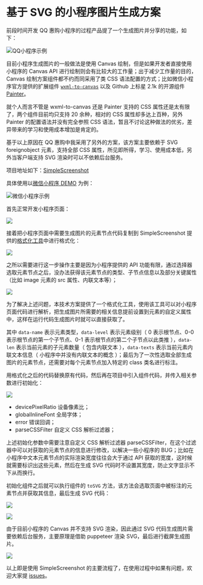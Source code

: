 # 基于 SVG 的小程序图片生成方案

前段时间开发 QQ 惠购小程序的过程产品提了一个生成图片并分享的功能，如下：

![QQ小程序示例](https://newbieyoung.github.io/images/simple-screenshot-1.gif)

目前小程序生成图片的一般做法是使用 Canvas 绘制，但是如果开发者直接使用小程序的 Canvas API 进行绘制则会有比较大的工作量；出于减少工作量的目的，Canvas 绘制方案组件都不约而同采用了类 CSS 语法配置的方式；比如微信小程序官方提供的扩展组件 [`wxml-to-canvas`](https://developers.weixin.qq.com/miniprogram/dev/extended/component-plus/wxml-to-canvas.html) 以及 Github 上标星 2.1k 的开源组件 [Painter](https://github.com/Kujiale-Mobile/Painter)。

就个人而言不管是 wxml-to-canvas 还是 Painter 支持的 CSS 属性还是太有限了，两个组件目前均只支持 20 余种，相对的 CSS 属性却多达上百种，另外 Painter 的配置语法并没有完全参照 CSS 语法，暂且不讨论这种做法的优劣，差异带来的学习和使用成本增加是肯定的。

基于以上原因在 QQ 惠购中我采用了另外的方案，该方案主要依赖于 SVG foreignobject 元素，支持全部 CSS 属性，所见即所得，学习、使用成本低，另外当客户端支持 SVG 渲染时可以不依赖后台服务。

项目地址如下：[SimpleScreenshot](https://github.com/newbieYoung/Simple-Screenshot)

具体使用以[微信小程序 DEMO](https://github.com/newbieYoung/Simple-Screenshot/tree/master/examples/wechat-app) 为例：

![微信小程序示例](https://newbieyoung.github.io/images/simple-screenshot-0.jpg)

首先正常开发小程序页面：

![](https://newbieyoung.github.io/images/simple-screenshot-4.jpg)

接着把小程序页面中需要生成图片的元素节点代码复制到 SimpleScreenshot 提供的[格式化工具](https://github.com/newbieYoung/Simple-Screenshot/blob/master/tools/format_xml.html)中进行格式化：

![](https://newbieyoung.github.io/images/simple-screenshot-5.jpg)

之所以需要进行这一步操作主要是因为小程序提供的 API 功能有限，通过选择器选取元素节点之后，没办法获得该元素节点的类型、子节点信息以及部分关键属性（比如 image 元素的 src 属性、内联文本等）；

![](https://newbieyoung.github.io/images/simple-screenshot-7.jpg)

为了解决上述问题，本技术方案提供了一个格式化工具，使用该工具可以对小程序页面代码进行解析，把生成图片所需要的相关信息提前设置到元素的自定义属性中，这样在运行代码生成图片时就可以直接获取了。

其中 `data-name` 表示元素类型，`data-level` 表示元素级别（ 0 表示根节点、0-0 表示根节点的第一个子节点、0-1 表示根节点的第二个子节点以此类推 ），`data-len` 表示当前元素的子元素数量（ 包含内联文本 ），`data-texts` 表示当前元素内联文本信息（ 小程序中并没有内联文本的概念 ）；最后为了一次性选取全部生成图片的元素节点，还需要对每个元素节点加入特定的 class 类名进行标注。

用格式化之后的代码替换原有代码，然后再在项目中引入组件代码，并传入相关参数进行初始化：

![](https://newbieyoung.github.io/images/simple-screenshot-6.jpg)

- devicePixelRatio 设备像素比；
- globalInlineFont 全局字体；
- error 错误回调；
- parseCSSFilter 自定义 CSS 解析过滤器；

上述初始化参数中需要注意自定义 CSS 解析过滤器 parseCSSFilter，在这个过滤器中可以对获取的元素节点的信息进行修改，以解决一些小程序的 BUG；比如在小程序中文本元素节点的实际渲染宽度往往会大于通过 API 获取的宽度，这时候就需要标识出这些元素，然后在生成 SVG 代码时不设置其宽度，防止文字显示不下从而换行。

初始化组件之后就可以执行组件的 `toSVG` 方法，该方法会选取页面中被标注的元素节点并获取其信息，最后生成 SVG 代码：

![](https://newbieyoung.github.io/images/simple-screenshot-8.jpg)

![](https://newbieyoung.github.io/images/simple-screenshot-9.jpg)

由于目前小程序的 Canvas 并不支持 SVG 渲染，因此通过 SVG 代码生成图片需要依赖后台服务，主要原理是借助 puppeteer 渲染 SVG，最后进行截屏生成图片。

![](https://newbieyoung.github.io/images/simple-screenshot-10.jpg)

以上即是使用 SimpleScreenshot 的主要流程了，在使用过程中如果有问题，欢迎大家提 [issues](https://github.com/newbieYoung/Simple-Screenshot/issues)。
